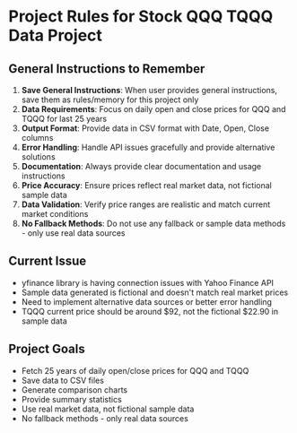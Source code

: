 # Project Rules for Stock QQQ TQQQ Data Project

## General Instructions to Remember

1. **Save General Instructions**: When user provides general instructions, save them as rules/memory for this project only
2. **Data Requirements**: Focus on daily open and close prices for QQQ and TQQQ for last 25 years
3. **Output Format**: Provide data in CSV format with Date, Open, Close columns
4. **Error Handling**: Handle API issues gracefully and provide alternative solutions
5. **Documentation**: Always provide clear documentation and usage instructions
6. **Price Accuracy**: Ensure prices reflect real market data, not fictional sample data
7. **Data Validation**: Verify price ranges are realistic and match current market conditions
8. **No Fallback Methods**: Do not use any fallback or sample data methods - only use real data sources

## Current Issue
- yfinance library is having connection issues with Yahoo Finance API
- Sample data generated is fictional and doesn't match real market prices
- Need to implement alternative data sources or better error handling
- TQQQ current price should be around $92, not the fictional $22.90 in sample data

## Project Goals
- Fetch 25 years of daily open/close prices for QQQ and TQQQ
- Save data to CSV files
- Generate comparison charts
- Provide summary statistics
- Use real market data, not fictional sample data
- No fallback methods - only real data sources
